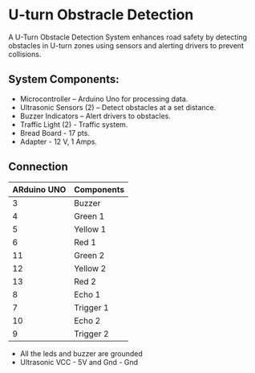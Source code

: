 # U-turn Obstracle Detection

A U-Turn Obstacle Detection System enhances road safety by detecting obstacles in U-turn zones using sensors and alerting drivers to prevent collisions.

## System Components:

- Microcontroller – Arduino Uno for processing data.
- Ultrasonic Sensors (2) – Detect obstacles at a set distance.
- Buzzer Indicators – Alert drivers to obstacles.
- Traffic Light (2) - Traffic system.
- Bread Board - 17 pts.
- Adapter - 12 V, 1 Amps.

## Connection

| ARduino UNO | Components |
| ----------- | ---------- |
| 3           | Buzzer     |
| 4           | Green 1    |
| 5           | Yellow 1   |
| 6           | Red 1      |
| 11          | Green 2    |
| 12          | Yellow 2   |
| 13          | Red 2      |
| 8           | Echo 1     |
| 7           | Trigger 1  |
| 10          | Echo 2     |
| 9           | Trigger 2  |

- All the leds and buzzer are grounded
- Ultrasonic VCC - 5V and Gnd - Gnd
